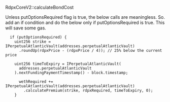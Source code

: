 RdpxCoreV2::calculateBondCost

Unless putOptionsRequired flag is true, the below calls are meaningless. So. add an if condition and do the below only if putOptionsRequired is true. This will save some gas.


``` Modified code
  if (putOptionsRequired) {
    uint256 strike = IPerpetualAtlanticVault(addresses.perpetualAtlanticVault)
      .roundUp(rdpxPrice - (rdpxPrice / 4)); // 25% below the current price

    uint256 timeToExpiry = IPerpetualAtlanticVault(
      addresses.perpetualAtlanticVault
    ).nextFundingPaymentTimestamp() - block.timestamp;
   
      wethRequired += IPerpetualAtlanticVault(addresses.perpetualAtlanticVault)
        .calculatePremium(strike, rdpxRequired, timeToExpiry, 0);
    }
```